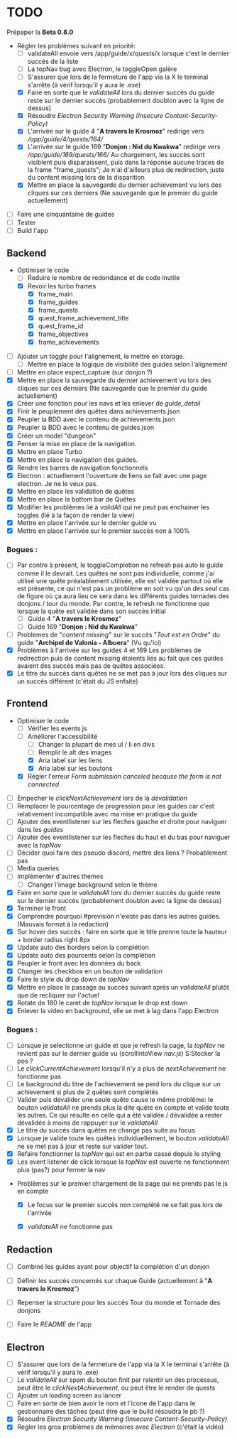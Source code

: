# TODO

Prépaper la **Beta 0.8.0**
- Régler les problèmes suivant en priorité:
    - [ ] validateAll envoie vers /app/guide/x/quests/x lorsque c'est le dernier succès de la liste
    - [ ] La topNav bug avec Electron, le toggleOpen galère
    - [ ] S'assurer que lors de la fermeture de l'app via la X le terminal s'arrête (à vérif lorsqu'il y aura le .exe)
    - [x] Faire en sorte que le *validateAll* lors du dernier succès du guide reste sur le dernier succès (probablement doublon avec la ligne de dessus) 
    - [x] Résoudre *Electron Security Warning (Insecure Content-Security-Policy)*
    - [x] L'arrivée sur le guide 4 "**A travers le Krosmoz**" redirige vers */app/guide/4/quests/164/* 
    - [x] L'arrivée sur le guide 169 "**Donjon : Nid du Kwakwa**" redirige vers */app/guide/169/quests/166/*
        Au chargement, les succès sont visiblent puis disparaissent, puis dans la réponse aucune traces de la frame "frame_quests"; Je n'ai d'ailleurs plus de redirection, juste du content missing lors de la disparition
    - [x] Mettre en place la sauvegarde du dernier achievement vu lors des cliques sur ces derniers (Ne sauvegarde que le premier du guide actuellement)
- [ ] Faire une cinquantaine de guides
- [ ] Tester
- [ ] Build l'app

## Backend

- Optimiser le code
    - [ ] Reduire le nombre de redondance et de code inutile
    - [x] Revoir les turbo frames
        - [x] frame_main
        - [x] frame_guides
        - [x] frame_quests
        - [x] quest_frame_achievement_title
        - [x] quest_frame_id
        - [x] frame_objectives
        - [x] frame_achievements
- [ ] Ajouter un toggle pour l'alignement, le mettre en storage.
    - [ ] Mettre en place la logique de visibilité des guides selon l'alignement
- [ ] Mettre en place expect_capture (sur donjon ?)
- [x] Mettre en place la sauvegarde du dernier achievement vu lors des cliques sur ces derniers (Ne sauvegarde que le premier du guide actuellement)
- [x] Créer une fonction pour les navs et les enlever de *guide_detail*
- [x] Finir le peuplement des quêtes dans achievements.json
- [x] Peupler la BDD avec le contenu de achievements.json
- [x] Peupler la BDD avec le contenu de guides.json
- [x] Créer un model "dungeon"
- [x] Penser la mise en place de la navigation.
- [x] Mettre en place Turbo
- [x] Mettre en place la navigation des guides.
- [x] Rendre les barres de navigation fonctionnels
- [x] Electron : actuellement l'ouverture de liens se fait avec une page electron. Je ne le veux pas.
- [x] Mettre en place les validation de quêtes
- [x] Mettre en place la bottom bar de Quêtes
- [x] Modifier les problêmes lié à _validAll_ qui ne peut pas enchainer les toggles (lié à la façon de render la view)
- [x] Mettre en place l'arrivée sur le dernier guide vu
- [x] Mettre en place l'arrivée sur le premier succès non à 100%

### Bogues :

- [ ] Par contre à présent, le toggleCompletion ne refresh pas auto le guide comme il le devrait.
    Les quêtes ne sont pas individuelle, comme j'ai utilisé une quête préalablement utilisée, elle est validée partout où elle est présente, ce qui n'est pas un problème en soit vu qu'un des seul cas de figure où ça aura lieu ce sera dans les différents guides tornades des donjons / tour du monde.
    Par contre, le refresh ne fonctionne que lorsque la quête est validée dans son succès initial
    - [ ] Guide 4 "**A travers le Krosmoz**"  
    - [ ] Guide 169 "**Donjon : Nid du Kwakwa**" 
- [ ] Problemes de "*content missing*" sur le succès "*Tout est en Ordre*" du guide "**Archipel de Valonia - Albuera**" (Vu qu'ici)
- [x] Problèmes à l'arrivée sur les guides 4 et 169
    Les problèmes de redirection puis de content missing étaients liés au fait que ces guides avaient des succès mais pas de quêtes associées.
- [x] Le titre du succès dans quêtes ne se met pas à jour lors des cliques sur un succès différent (c'était du JS enfaite)

## Frontend

- Optimiser le code 
    - [ ] Vérifier les events js
    - [ ] Améliorer l'accessibilité
        - [ ] Changer la plupart de mes ul / li en divs
        - [ ] Remplir le alt des images
        - [x] Aria label sur les liens
        - [x] Aria label sur les boutons
    - [x] Régler l'erreur *Form submission canceled because the form is not connected*
- [ ] Empecher le *clickNextAchievement* lors de la *dévalidation*
- [ ] Remplacer le pourcentage de progression pour les guides car c'est relativement incompatible avec ma mise en pratique du guide
- [ ] Ajouter des eventlistener sur les fleches gauche et droite pour naviguer dans les *guides*
- [ ] Ajouter des eventlistener sur les fleches du haut et du bas pour naviguer avec la *topNav*
- [ ] Décider quoi faire des pseudo discord, mettre des liens ? Probablement pas
- [ ] Media queries
- [ ] Implémenter d'autres themes
    - [ ] Changer l'image background selon le thème
- [x] Faire en sorte que le *validateAll* lors du dernier succès du guide reste sur le dernier succès (probablement doublon avec la ligne de dessus) 
- [x] Terminer le front
- [x] Comprendre pourquoi #prevision n'existe pas dans les autres guides. (Mauvais format à la redaction)
- [x] Sur hover des succès : faire en sorte que le title prenne toute la hauteur + border radius right 8px
- [x] Update auto des borders selon la complétion
- [x] Update auto des pourcents selon la complétion
- [x] Peupler le front avec les données du back
- [x] Changer les checkbox en un bouton de validation
- [x] Faire le style du drop down de _topNav_
- [x] Mettre en place le passage au succès suivant après un _validateAll_ plutôt que de recliquer sur l'actuel
- [x] Rotate de 180 le caret de _topNav_ lorsque le drop est down
- [x] Enlever la video en background, elle se met à lag dans l'app Electron

### Bogues :

- [ ] Lorsque je selectionne un guide et que je refresh la page, la *topNav* ne revient pas sur le dernier guide vu (scrollIntoView *nav.js*) S:Stocker la pos ?
- [ ] Le *clickCurrentAchievement* lorsqu'il n'y a plus de *nextAchievement* ne fonctionne pas
- [ ] Le background du titre de l'achievement se perd lors du clique sur un achievement si plus de 2 quêtes sont complétés
- [ ] Valider puis dévalider une seule quête cause le même problême: le bouton _validateAll_ ne prends plus la dite quête en compte et valide toute les autres. Ce qui résulte en celle qui a été validée / dévalidée a rester dévalidée à moins de rappuyer sur le _validateAll_
- [x] Le titre du succès dans quêtes ne change pas suite au focus
- [x] Lorsque je valide toute les quêtes individuellement, le bouton _validateAll_ ne se met pas à jour et reste sur valider tout.
- [x] Refaire fonctionner la *topNav* qui est en partie cassé depuis le styling
- [x] Les event listener de click lorsque la _topNav_ est ouverte ne fonctionnent plus (pas?) pour fermer la nav
- Problèmes sur le premier chargement de la page qui ne prends pas le js en compte
    - [x] Le focus sur le premier succès non complété ne se fait pas lors de l'arrivée
    - [x] _validateAll_ ne fonctionne pas


## Redaction

- [ ] Combiné les guides ayant pour objectif la complétion d'un donjon
- [ ] Définir les succès concernés sur chaque Guide (actuellement à "**A travers le Krosmoz**")
- [ ] Repenser la structure pour les succès Tour du monde et Tornade des donjons
- [ ] Faire le _README_ de l'app


## Electron 

- [ ] S'assurer que lors de la fermeture de l'app via la X le terminal s'arrête (à vérif lorsqu'il y aura le .exe)
- [ ] Le *validateAll* sur spam du bouton finit par ralentir un des processus, peut être le *clickNextAchievement*, ou peut être le render de quests    
- [ ] Ajouter un loading screen au lancer
- [ ] Faire en sorte de bien avoir le nom et l'icone de l'app dans le gestionnaire des tâches (peut être que le build résoudra le pb ?)
- [x] Résoudre *Electron Security Warning (Insecure Content-Security-Policy)*
- [x] Regler les gros problèmes de mémoires avec *Electron* (c'était la vidéo)
